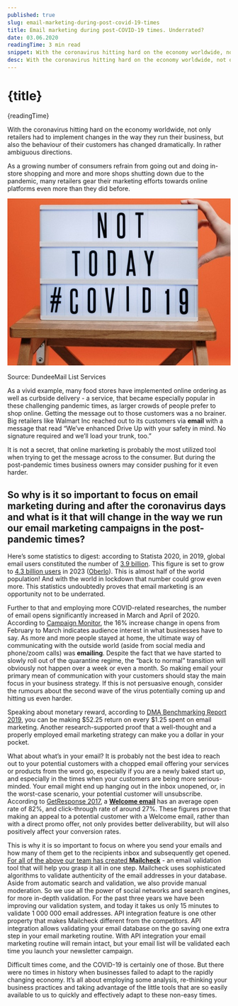 ```yaml
---
published: true
slug: email-marketing-during-post-covid-19-times
title: Email marketing during post-COVID-19 times. Underrated?
date: 03.06.2020
readingTime: 3 min read
snippet: With the coronavirus hitting hard on the economy worldwide, not only retailers had to implement changes in the way they run their business, but also the behaviour of their customers has changed dramatically. In rather ambiguous directions.
desc: With the coronavirus hitting hard on the economy worldwide, not only retailers had to implement changes in the way they run their business, but also the behaviour of their customers has changed dramatically. In rather ambiguous directions.
---
```


<script context="module">
  import img from "./email-marketing-during-post-covid-19.jpg?format=webp;jpg;avif&srcset";
  import thumbnail from "./email-marketing-during-post-covid-19.jpg";

  metadata.image= img;
  metadata.thumbnail = thumbnail;
</script>

# {title}

{readingTime}

With the coronavirus hitting hard on the economy worldwide, not only retailers had to implement changes in the way they run their business, but also the behaviour of their customers has changed dramatically. In rather ambiguous directions.

As a growing number of consumers refrain from going out and doing in-store shopping and more and more shops shutting down due to the pandemic, many retailers gear their marketing efforts towards online platforms even more than they did before.

![Email marketing during post-COVID-19 times. Underrated?](./email-marketing-during-post-covid-19.jpg?format=webp;jpg;avif&srcset)

Source: DundeeMail List Services

As a vivid example, many food stores have implemented online ordering as well as curbside delivery - a service, that became especially popular in these challenging pandemic times, as larger crowds of people prefer to shop online. Getting the message out to those customers was a no brainer. Big retailers like Walmart Inc reached out to its customers via **email** with a message that read “We’ve enhanced Drive Up with your safety in mind. No signature required and we’ll load your trunk, too.”

It is not a secret, that online marketing is probably the most utilized tool when trying to get the message across to the consumer. But during the post-pandemic times business owners may consider pushing for it even harder.

## So why is it so important to focus on email marketing during and after the coronavirus days and what is it that will change in the way we run our email marketing campaigns in the post-pandemic times?

Here’s some statistics to digest: according to Statista 2020, in 2019, global email users constituted the number of [3.9 billion](https://mailcheck.co/l/e-mail-users-worldwide.l). This figure is set to grow to [4.3 billion users](https://mailcheck.co/l/e-mail-users-worldwide.l) in 2023 ([Oberlo](https://mailcheck.co/l/email-marketing-statistics)). This is almost half of the world population! And with the world in lockdown that number could grow even more. This statistics undoubtedly proves that email marketing is an opportunity not to be underrated.

Further to that and employing more COVID-related researches, the number of email opens significantly increased in March and April of 2020. According to [Campaign Monitor](https://mailcheck.co/l/covid-19-email-benchmarks), the 16% increase change in opens from February to March indicates audience interest in what businesses have to say. As more and more people stayed at home, the ultimate way of communicating with the outside world (aside from social media and phone/zoom calls) was **emailing**. Despite the fact that we have started to slowly roll out of the quarantine regime, the “back to normal” transition will obviously not happen over a week or even a month. So making email your primary mean of communication with your customers should stay the main focus in your business strategy. If this is not persuasive enough, consider the rumours about the second wave of the virus potentially coming up and hitting us even harder.

Speaking about monetary reward, according to [DMA Benchmarking Report 2019](https://dma.org.uk/uploads/misc/final_email-benchmarking-report-2019.pdf), you can be making $52.25 return on every $1.25 spent on email marketing. Another research-supported proof that a well-thought and a properly employed email marketing strategy can make you a dollar in your pocket.

What about what’s in your email? It is probably not the best idea to reach out to your potential customers with a chopped email offering your services or products from the word go, especially if you are a newly baked start up, and especially in the times when your customers are being more serious-minded. Your email might end up hanging out in the inbox unopened, or, in the worst-case scenario, your potential customer will unsubscribe. According to [GetResponse 2017](https://mailcheck.co/l/email-marketing-benchmarks), a [**Welcome email**](/blog/six-tips-to-write-an-email-that-prompts-your-subscribers-to-action) has an average open rate of 82%, and click-through rate of around 27%. These figures prove that making an appeal to a potential customer with a Welcome email, rather than with a direct promo offer, not only provides better deliverability, but will also positively affect your conversion rates.

This is why it is so important to focus on where you send your emails and how many of them get to the recipients inbox and subsequently get opened. [For all of the above our team has created **Mailcheck**](/blog/how-mailcheck-can-help-your-business) - an email validation tool that will help you grasp it all in one step. Mailcheck uses sophisticated algorithms to validate authenticity of the email addresses in your database. Aside from automatic search and validation, we also provide manual moderation. So we use all the power of social networks and search engines, for more in-depth validation. For the past three years we have been improving our validation system, and today it takes us only 15 minutes to validate 1 000 000 email addresses. API integration feature is one other property that makes Mailcheck different from the competitors. API integration allows validating your email database on the go saving one extra step in your email marketing routine. With API integration your email marketing routine will remain intact, but your email list will be validated each time you launch your newsletter campaign.

Difficult times come, and the COVID-19 is certainly one of those. But there were no times in history when businesses failed to adapt to the rapidly changing economy. It’s all about employing some analysis, re-thinking your business practices and taking advantage of the little tools that are so easily available to us to quickly and effectively adapt to these non-easy times.
